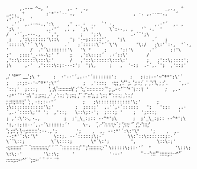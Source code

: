          ,.-·~ ^~, ‘       ,. -  .,                             _,.,  °                   _,.,  °        ;'*¨'`·- .,  ‘                   , ·. ,.-·~·.,   ‘        ,·'´¨;.  '                   
      .'´  ,.-·~-.,':\     ,' ,. -  .,  `' ·,               ,.·'´  ,. ,  `;\ '          ,.·'´  ,. ,  `;\ '      \`:·-,. ,   '` ·.  '            /  ·'´,.-·-.,   `,'‚        ;   ';:\           .·´¨';\   
     ;   ,':\::::::'\::\    '; '·~;:::::'`,   ';\          .´   ;´:::::\`'´ \'\        .´   ;´:::::\`'´ \'\       '\:/   ;\:'`:·,  '`·, '        /  .'´\:::::::'\   '\ °     ;     ';:'\      .'´     ;:'\  
    ;'   ;:::'_-·~-\;' ‘    ;   ,':\::;:´  .·´::\'       /   ,'::\::::::\:::\:'      /   ,'::\::::::\:::\:'       ;   ;'::\;::::';   ;\     ,·'  ,'::::\:;:-·-:';  ';\‚     ;   ,  '·:;  .·´,.´';  ,'::;'  
  ,.'    'ª*'´ __'`;\ °     ;  ·'-·'´,.-·'´:::::::';     ;   ;:;:-·'~^ª*';\'´       ;   ;:;:-·'~^ª*';\'´         ;  ,':::;  `·:;;  ,':'\'  ;.   ';:::;´       ,'  ,':'\‚   ;   ;'`.    ¨,.·´::;'  ;:::;   
  `',   ;\¯::::::::\:\‘   ;´    ':,´:::::::::::·´'      ;  ,.-·:*'´¨'`*´\::\ '      ;  ,.-·:*'´¨'`*´\::\ '       ;   ;:::;    ,·' ,·':::;   ';   ;::;       ,'´ .'´\::';‚  ;  ';::; \*´\:::::;  ,':::;‘   
   ;   ;::\;::_:_::\;'    ';  ,    `·:;:-·'´          ;   ;\::::::::::::'\;'      ;   ;\::::::::::::'\;'        ;  ;:::;'  ,.'´,·´:::::;   ';   ':;:   ,.·´,.·´::::\;'° ';  ,'::;   \::\;:·';  ;:::; '   
   ;  ';:::;        '       ; ,':\'`:·.,  ` ·.,         ;  ;'_\_:;:: -·^*';\      ;  ;'_\_:;:: -·^*';\       ':,·:;::-·´,.·´\:::::;´'     \·,   `*´,.·'´::::::;·´    ;  ';::;     '*´  ;',·':::;‘     
   ';  ;::';                \·-;::\:::::'`:·-.,';       ';    ,  ,. -·:*'´:\:'\°    ';    ,  ,. -·:*'´:\:'\°      \::;. -·´:::::;\;·´         \\:¯::\:::::::;:·´       \´¨\::;          \¨\::::;      
    \*´\:';        '‚        \::\:;'` ·:;:::::\::\'      \`*´ ¯\:::::::::::\;' '    \`*´ ¯\:::::::::::\;' '      \;'\::::::::;·´'             `\:::::\;::·'´  °         '\::\;            \:\;·'       
     '\::\;     '             '·-·'       `' · -':::''       \:::::\;::-·^*'´           \:::::\;::-·^*'´              `\;::-·´                     ¯                      '´¨               ¨'         
